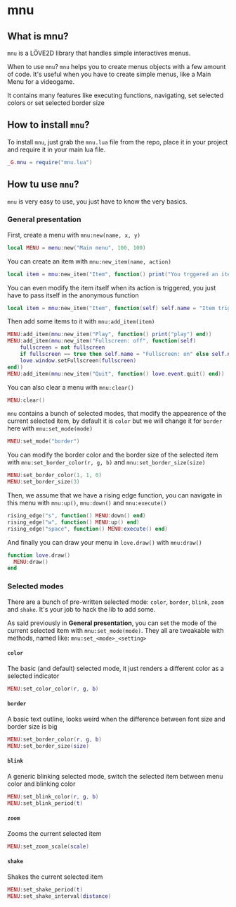 # mnu

## What is mnu?
`mnu` is a LÖVE2D library that handles simple interactives menus.

When to use `mnu`?
`mnu` helps you to create menus objects with a few amount of code.
It's useful when you have to create simple menus, like a Main Menu for a videogame.

It contains many features like executing functions, navigating, set selected colors or set selected border size

## How to install `mnu`?
To install `mnu`, just grab the `mnu.lua` file from the repo, place it in your project and require it in your main lua file.

```lua
_G.mnu = require("mnu.lua")
```

## How tu use `mnu`?
`mnu` is very easy to use, you just have to know the very basics.

### General presentation
First, create a menu with `mnu:new(name, x, y)`
```lua
local MENU = menu:new("Main menu", 100, 100)
```

You can create an item with `mnu:new_item(name, action)`
```lua
local item = mnu:new_item("Item", function() print("You trggered an item") end)
```

You can even modify the item itself when its action is triggered, you just have to pass itself in the anonymous function
```lua
local item = mnu:new_item("Item", function(self) self.name = "Item triggered" end)
```

Then add some items to it with `mnu:add_item(item)`
```lua
MENU:add_item(mnu:new_item("Play", function() print("play") end))
MENU:add_item(mnu:new_item("Fullscreen: off", function(self)
    fullscreen = not fullscreen
    if fullscreen == true then self.name = "Fullscreen: on" else self.name = "Fullscreen: off" end
    love.window.setFullscreen(fullscreen)
end))
MENU:add_item(mnu:new_item("Quit", function() love.event.quit() end))
```

You can also clear a menu with `mnu:clear()`
```lua
MENU:clear()
```
`mnu` contains a bunch of selected modes, that modify the appearence of the current selected item, by default it is `color` but we will change it for `border` here with `mnu:set_mode(mode)`
```lua
MNEU:set_mode("border")
```

You can modify the border color and the border size of the selected item with `mnu:set_border_color(r, g, b)` and `mnu:set_border_size(size)`
```lua
MENU:set_border_color(1, 1, 0)
MENU:set_border_size(3)
```

Then, we assume that we have a rising edge function, you can navigate in this menu with `mnu:up()`, `mnu:down()` and `mnu:execute()`
```lua
rising_edge("s", function() MENU:down() end)
rising_edge("w", function() MENU:up() end)
rising_edge("space", function() MENU:execute() end)
```

And finally you can draw your menu in `love.draw()` with `mnu:draw()`
```lua
function love.draw()
  MENU:draw()
end
```

### Selected modes
There are a bunch of pre-written selected mode: `color`, `border`, `blink`, `zoom` and `shake`.
It's your job to hack the lib to add some.

As said previously in **General presentation**, you can set the mode of the current selected item with `mnu:set_mode(mode)`. 
They all are tweakable with methods, named like: `mnu:set_<mode>_<setting>`

#### `color`
The basic (and default) selected mode, it just renders a different color as a selected indicator

```lua
MENU:set_color_color(r, g, b)
```

#### `border`
A basic text outline, looks weird when the difference between font size and border size is big

```lua
MENU:set_border_color(r, g, b)
MENU:set_border_size(size)
```

#### `blink`
A generic blinking selected mode, switch the selected item between menu color and blinking color

```lua
MENU:set_blink_color(r, g, b)
MENU:set_blink_period(t)
```

#### `zoom`
Zooms the current selected item

```lua
MENU:set_zoom_scale(scale)
```

#### `shake`
Shakes the current selected item

```lua
MENU:set_shake_period(t)
MENU:set_shake_interval(distance)
```
